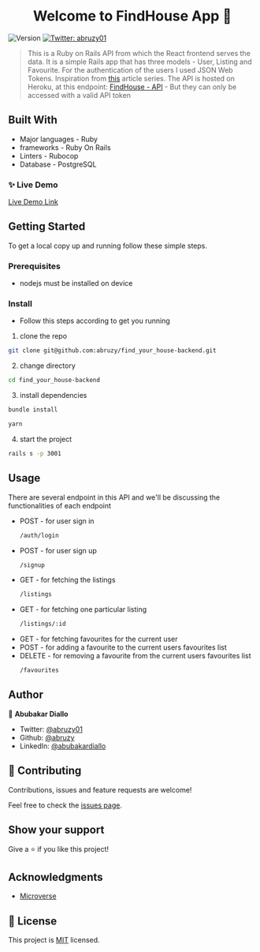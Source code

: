 <h1 align="center">Welcome to FindHouse App 👋</h1>
<p>
  <img alt="Version" src="https://img.shields.io/badge/version-0.1.0-blue.svg?cacheSeconds=2592000" />
  <a href="https://twitter.com/abruzy01" target="_blank">
    <img alt="Twitter: abruzy01" src="https://img.shields.io/twitter/follow/abruzy01.svg?style=social" />
  </a>
</p>

> This is a Ruby on Rails API from which the React frontend serves the data. It is a simple Rails app that has three models - User, Listing and Favourite. For the authentication of the users I used JSON Web Tokens. Inspiration from [this](https://scotch.io/tutorials/build-a-restful-json-api-with-rails-5-part-two) article series. The API is hosted on Heroku, at this endpoint: [FindHouse - API](https://findhouse-app-api.herokuapp.com) - But they can only be accessed with a valid API token

## Built With

- Major languages - Ruby
- frameworks - Ruby On Rails
- Linters - Rubocop
- Database - PostgreSQL

### ✨ Live Demo

[Live Demo Link](https://findhouse-app-api.herokuapp.com)

## Getting Started

To get a local copy up and running follow these simple steps.

### Prerequisites

- nodejs must be installed on device

### Install

- Follow this steps according to get you running

1. clone the repo

```sh
git clone git@github.com:abruzy/find_your_house-backend.git
```
2. change directory 
```sh
cd find_your_house-backend
```

3. install dependencies

```sh
bundle install
```

```sh
yarn
```

4. start the project

```sh
rails s -p 3001
```

## Usage

  There are several endpoint in this API and we'll be discussing the functionalities of each endpoint

- POST - for user sign in
  ```sh
  /auth/login
  ```
- POST - for user sign up
  ```sh
  /signup
  ```
- GET - for fetching the listings
  ```sh
  /listings
  ```
- GET - for fetching one particular listing
  ```sh
  /listings/:id
  ```
- GET - for fetching favourites for the current user
- POST - for adding a favourite to the current users favourites list
- DELETE - for removing a favourite from the current users favourites list
  ```sh
  /favourites
  ```

## Author

👤 **Abubakar Diallo**

* Twitter: [@abruzy01](https://twitter.com/abruzy01)
* Github: [@abruzy](https://github.com/abruzy)
* LinkedIn: [@abubakardiallo](https://linkedin.com/in/abubakardiallo)

## 🤝 Contributing

Contributions, issues and feature requests are welcome!

Feel free to check the [issues page](https://github.com/abruzy/react-bookstore/issues).

## Show your support

Give a ⭐️ if you like this project!

## Acknowledgments

- [Microverse](https://www.microverse.org/)

## 📝 License

This project is [MIT](lic.url) licensed.